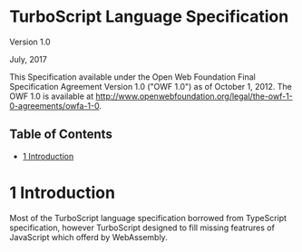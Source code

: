 # TurboScript Language Specification

Version 1.0

July, 2017

This Specification available under the Open Web Foundation Final Specification Agreement Version 1.0 ("OWF 1.0") as of October 1, 2012. The OWF 1.0 is available at http://www.openwebfoundation.org/legal/the-owf-1-0-agreements/owfa-1-0.

## Table of Contents

* [1 Introduction](#1)


# <a name="1"/>1 Introduction

Most of the TurboScript language specification borrowed from TypeScript specification, however TurboScript designed to fill missing featrures of JavaScript which offerd by WebAssembly.
